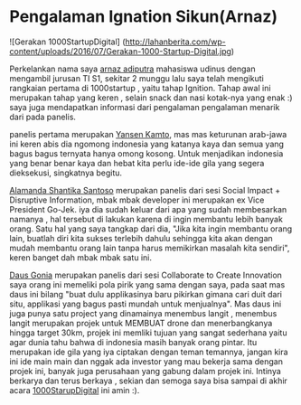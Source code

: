 # Pengalaman Ignation Sikun(Arnaz)
![Gerakan 1000StartupDigital] (http://lahanberita.com/wp-content/uploads/2016/07/Gerakan-1000-Startup-Digital.jpg)
   
   Perkelankan nama saya [arnaz adiputra]  mahasiswa udinus dengan mengambil jurusan TI S1, sekitar 2 munggu lalu saya telah mengikuti rangkaian pertama di 1000startup , yaitu tahap Ignition. Tahap awal ini merupakan tahap yang keren , selain snack dan nasi kotak-nya yang enak :) saya juga mendapatkan informasi dari pengalaman pengalaman menarik dari pada panelis.
         
   panelis pertama merupakan [Yansen Kamto], mas mas keturunan arab-jawa ini keren abis dia ngomong indonesia yang katanya kaya dan semua yang bagus bagus ternyata hanya omong kosong. Untuk menjadikan indonesia yang benar benar kaya dan hebat kita perlu ide-ide gila yang segera dieksekusi, singkatnya begitu.
 
   [Alamanda Shantika Santoso]  merupakan panelis dari sesi Social Impact + Disruptive Information, mbak mbak developer ini merupakan ex Vice President Go-Jek. iya dia sudah keluar dari apa yang sudah membesarkan namanya , hal tersebut di lakukan karena di ingin membantu lebih banyak orang. Satu hal yang saya tangkap dari dia, "Jika kita ingin membantu orang lain, buatlah diri kita sukses terlebih dahulu sehingga kita akan dengan mudah membantu orang lain tanpa harus memikirkan masalah kita sendiri", keren banget dah mbak mbak satu ini.
        
   [Daus Gonia] merupakan panelis dari sesi Collaborate to Create Innovation saya orang ini memeliki pola pirik yang sama dengan saya, pada saat mas daus ini bilang "buat dulu applikasinya baru pikirkan gimana cari duit dari situ, applikasi yang bagus pasti mundah untuk menjualnya". Mas daus ini juga punya satu project yang dinamainya menembus langit , menembus langit merupakan projek untuk MEMBUAT drone dan menerbangkanya hingga target 30km, projek ini memliki tujuan yang sangat sederhana yaitu agar dunia tahu bahwa di indonesia masih banyak orang pintar. Itu merupakan ide gila yang iya ciptakan dengan teman temannya, jangan kira ini ide main main dan nggak ada investor yang mau bekerja sama dengan projek ini, banyak juga perusahaan yang gabung dalam projek ini. Intinya berkarya dan terus berkaya , sekian dan semoga saya bisa sampai di akhir acara [1000StarupDigital] ini amin :).


[arnaz adiputra]: <https://www.linkedin.com/in/arnaz-adiputra-2a162a131?trk=hp-identity-name>
[Yansen Kamto]: <https://id.linkedin.com/in/yansenkamto>
[Alamanda Shantika Santoso]: <https://id.linkedin.com/in/alamanda-shantika-santoso-318b8436>
[Daus Gonia]: <https://id.linkedin.com/in/dausgonia>
[1000StarupDigital]: <https://1000startupdigital.id/i/>

